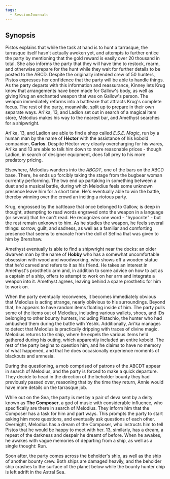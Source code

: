 ```yaml
---
tags:
  - SessionJournals
---
```


## Synopsis

Pistos explains that while the task at hand is to hunt a tarrasque, the tarrasque itself hasn't actually awoken yet, and attempts to further entice the party by mentioning that the gold reward is easily over 20 thousand in total. She also informs the party that they will have time to restock, rearm, and otherwise prepare for the hunt while they wait for further details to be posted to the ABCD. Despite the originally intended crew of 50 hunters, Pistos expresses her confidence that the party will be able to handle things. As the party departs with this information and reassurance, Kinney lets Krug know that arrangements have been made for Gallow's body, as well as giving Krug an enchanted weapon that was on Gallow's person. The weapon immediately reforms into a battleaxe that attracts Krug's complete focus. The rest of the party, meanwhile, split up to prepare in their own separate ways. Ari'ka, 13, and Ladion set out in search of a magical item store, Melodius makes his way to the nearest bar, and Amethyst searches for a shipwright.

Ari'ka, 13, and Ladion are able to find a shop called *E.S.E. Magic*, run by a human man by the name of **Héctor** with the assistance of his kobold companion, **Carlos**. Despite Héctor very clearly overcharging for his wares, Ari'ka and 13 are able to talk him down to more reasonable prices - though Ladion, in search of designer equipment, does fall prey to his more predatory pricing. 

Elsewhere, Melodius wanders into the *ABCDT*, one of the bars on the ABCD base. There, he ends up forcibly taking the stage from the bugbear woman currently performing. The two end up partaking in something between a duet and a musical battle, during which Melodius feels some unknown presence leave him for a short time. He's eventually able to win the battle, thereby winning over the crowd an inciting a riotous party.

Krug, engrossed by the battleaxe that once belonged to Gallow, is deep in thought, attempting to read words engraved onto the weapon in a language (or several) that he can't read. He recognizes one word - "hypocrite" - but the rest remain unknown to him. As he studies the weapon, he feels several things: sorrow, guilt, and sadness, as well as a familiar and comforting presence that seems to emanate from the doll of Sefina that was given to him by Brenshaw.

Amethyst eventually is able to find a shipwright near the docks: an older dwarven man by the name of **Hobby** who has a somewhat uncomfortable obsession with wood and woodworking, who shows off a wooden statue that he'd carved and refers to it as his friend. He takes an interest in Amethyst's prosthetic arm and, in addition to some advice on how to act as a captain of a ship, offers to attempt to work on her arm and integrate a weapon into it. Amethyst agrees, leaving behind a spare prosthetic for him to work on.

When the party eventually reconvenes, it becomes immediately obvious that Melodius is acting strange, nearly oblivious to his surroundings. Beyond that, he appears to have random items floating inside of him. The party pulls some of the items out of Melodius, including various wallets, shoes, and IDs belonging to other bounty hunters, including Pistachio, the hunter who had ambushed them during the battle with Yeshk. Additionally, Ari'ka manages to detect that Melodius is practically dripping with traces of divine magic. Melodius returns to the ship, where he expels the various items he'd gathered during his outing, which apparently included an entire kobold. The rest of the party begins to question him, and he claims to have no memory of what happened, and that he does occasionally experience moments of blackouts and amnesia.

During the questioning, a mob comprised of patrons of the ABCDT appear in search of Melodius, and the party is forced to make a quick departure. They decide to head in the direction of the beholder bounty they had previously passed over, reasoning that by the time they return, Annie would have more details on the tarrasque job. 

While out on the Sea, the party is met by a pair of deva sent by a deity known as **The Composer**, a god of music with considerable influence, who specifically are there in search of Melodius. They inform him that the Composer has a task for him and part ways. This prompts the party to start asking him more questions, and eventually ask questions of each other. Overnight, Melodius has a dream of the Composer, who instructs him to tell Pistos that he would be happy to meet with her. 13, similarly, has a dream, a repeat of the darkness and despair he dreamt of before. When he awakes, he awakes with vague memories of departing from a ship, as well as a single thought: Run.

Soon after, the party comes across the beholder's ship, as well as the ship of another bounty crew. Both ships are damaged heavily, and the beholder ship crashes to the surface of the planet below while the bounty hunter chip is left adrift in the Astral Sea.
